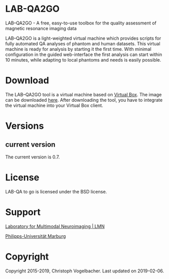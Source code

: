 # LAB-QA2GO
LAB–QA2GO  - A free, easy-to-use toolbox for the  quality assessment of magnetic resonance imaging data

LAB–QA2GO is a light-weighted virtual machine which provides scripts for fully automated QA analyses of phantom and human datasets. This virtual machine is ready for analysis by starting it the first time. With minimal configuration in the guided web-interface the first analysis can start within 10 minutes, while adapting to local phantoms and needs is easily possible. 

# Download
The LAB–QA2GO tool is a virtual machine based on [Virtual Box](https://www.virtualbox.org/ "Official Virtual Box Site"). The image can be downloaded [here](https://www.online.uni-marburg.de/quamri/labqa2go/ "LAB-QA2GO download page"). After downloading the tool, you have to integrate the virtual machine into your Virtual Box client.

# Versions
## current version
The current version is 0.7.

# License
LAB-QA to go is licensed under the BSD license.

# Support
[Laboratory for Multimodal Neuroimaging | LMN](http://lmn-marburg.de/index.php/de/)

[Philipps-Universität Marburg](https://www.uni-marburg.de/en)

# Copyright
Copyright 2015-2019, Christoph Vogelbacher. Last updated on 2019-02-06.
